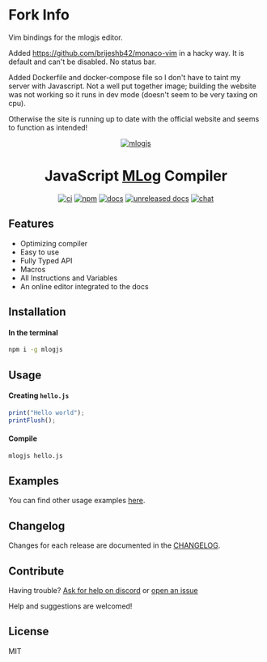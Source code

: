 # Fork Info

Vim bindings for the mlogjs editor.

Added https://github.com/brijeshb42/monaco-vim in a hacky way. It is default and can't be disabled. No status bar.

Added Dockerfile and docker-compose file so I don't have to taint my server with Javascript. Not a well put together image; building the website was not working so it runs in dev mode (doesn't seem to be very taxing on cpu).

Otherwise the site is running up to date with the official website and seems to function as intended!


<div markdown="1" align="center">

[![mlogjs](https://mlogjs.netlify.app/logo.png)][docs]

# **JavaScript [MLog](https://mindustrygame.github.io/wiki/logic/0-introduction/) Compiler**

[![ci](https://github.com/weisrc/mlogjs/actions/workflows/ci.yml/badge.svg)][ci]
[![npm](https://img.shields.io/npm/v/mlogjs?color=cb3837&logo=npm)][npm]
[![docs](https://img.shields.io/badge/docs-stable-41B883?logo=readthedocs)][docs]
[![unreleased docs](https://img.shields.io/badge/docs-unreleased-41B883?logo=readthedocs)][unreleased docs]
[![chat](https://img.shields.io/badge/chat-discord-blue?logo=discord)][discord]

</div>

## Features

- Optimizing compiler
- Easy to use
- Fully Typed API
- Macros
- All Instructions and Variables
- An online editor integrated to the docs

## Installation

#### In the terminal

```sh
npm i -g mlogjs
```

## Usage

#### Creating `hello.js`

```js
print("Hello world");
printFlush();
```

#### Compile

```sh
mlogjs hello.js
```

## Examples

You can find other usage examples [here](https://github.com/mlogjs/mlogjs/tree/main/compiler/test/examples).

## Changelog

Changes for each release are documented in the [CHANGELOG](https://github.com/mlogjs/mlogjs/blob/main/compiler/CHANGELOG.md).

## Contribute

Having trouble? [Ask for help on discord](https://discord.gg/2VudfNUp)
or [open an issue](https://github.com/mlogjs/mlogjs/issues/new)

Help and suggestions are welcomed!

## License

MIT

<!-- url -->

[npm]: https://www.npmjs.com/package/mlogjs
[ci]: https://github.com/mlogjs/mlogjs/actions/workflows/ci.yml
[docs]: https://mlogjs.github.io/mlogjs/
[unreleased docs]: https://mlogjs.netlify.app
[discord]: https://discord.gg/SvgjCtZnR5
